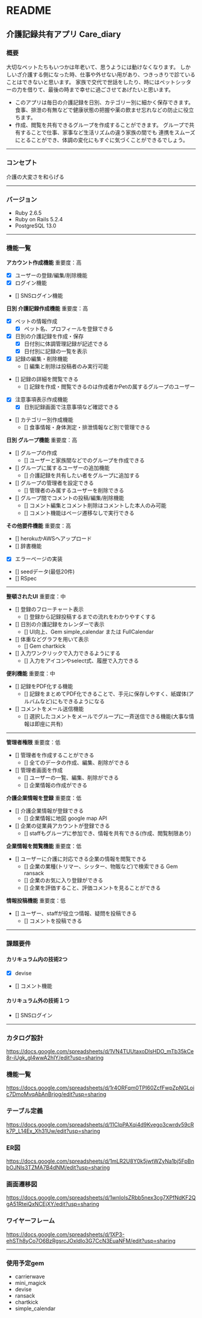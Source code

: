 # README

## 介護記録共有アプリ Care_diary

### 概要
大切なペットたちもいつかは年老いて、思うようには動けなくなります。
しかしいざ介護する側になった時、仕事や外せない用があり、つきっきりで診ていることはできないと思います。
家族で交代で世話をしたり、時にはペットシッターの力を借りて、最後の時まで幸せに過ごさせてあげたいと思います。

- このアプリは毎日の介護記録を日別、カテゴリー別に細かく保存できます。
  食事、排泄の有無などで健康状態の把握や薬の飲ませ忘れなどの防止に役立ちます。
- 作成、閲覧を共有できるグループを作成することができます。
  グループで共有することで仕事、家事など生活リズムの違う家族の間でも
  連携をスムーズにとることができ、体調の変化にもすぐに気づくことができるでしょう。
___
### コンセプト
介護の大変さを和らげる
___
### バージョン
- Ruby 2.6.5
- Ruby on Rails 5.2.4
- PostgreSQL 13.0
___
### 機能一覧
**アカウント作成機能** 重要度：高
- [x] ユーザーの登録/編集/削除機能
- [x] ログイン機能
- [] SNSログイン機能

**日別 介護記録作成機能** 重要度：高
- [x] ペットの情報作成
  - [x] ペット名、プロフィールを登録できる
- [x] 日別の介護記録を作成・保存
  - [x] 日付別に体調管理記録が記述できる
  - [x] 日付別に記録の一覧を表示
- [x] 記録の編集・削除機能
  - [] 編集と削除は投稿者のみ実行可能
- [] 記録の詳細を閲覧できる
  - [] 記録を作成・閲覧できるのは作成者かPetの属するグループのユーザー
- [x] 注意事項表示作成機能
  - [x] 日別記録画面で注意事項など確認できる
- [] カテゴリー別作成機能
  - [] 食事情報・身体測定・排泄情報など別で管理できる

**日別 グループ機能** 重要度：高
- [] グループの作成
  - [] ユーザーと家族間などでのグループを作成できる
- [] グループに属するユーザーの追加機能
  - [] 介護記録を共有したい者をグループに追加する
- [] グループの管理者を設定できる
  - [] 管理者のみ属するユーザーを削除できる
- [] グループ間でコメントの投稿/編集/削除機能
  - [] コメント編集とコメント削除はコメントした本人のみ可能
  - [] コメント機能はページ遷移なしで実行できる

**その他要件機能** 重要度：高
- [] herokuかAWSへアップロード
- [] 辞書機能
- [x] エラーページの実装
- [] seedデータ(最低20件)
- [] RSpec
___
**整頓されたUI** 重要度：中
- [] 登録のフローチャート表示
  - [] 登録から記録投稿するまでの流れをわかりやすくする
- [] 日別の介護記録をカレンダーで表示
  - [] UI向上、Gem simple_calendar または FullCalendar
- [] 体重などグラフを用いて表示
  - [] Gem chartkick
- [] 入力ワンクリックで入力できるようにする
  - [] 入力をアイコンやselect式、履歴で入力できる

**便利機能** 重要度：中
- [] 記録をPDF化する機能
  - [] 記録をまとめてPDF化できることで、手元に保存しやすく、紙媒体(アルバムなど)にもできるようになる
- [] コメントをメール送信機能
  - [] 選択したコメントをメールでグループに一斉送信できる機能(大事な情報は即座に共有)
___
**管理者権限** 重要度：低
- [] 管理者を作成することができる
  - [] 全てのデータの作成、編集、削除ができる
- [] 管理者画面を作成
  - [] ユーザーの一覧、編集、削除ができる
  - [] 企業情報の作成ができる

**介護企業情報を登録** 重要度：低
- [] 介護企業情報が登録できる
  - [] 企業情報に地図 google map API
- [] 企業の従業員アカウントが登録できる
  - [] staffもグループに参加でき、情報を共有できる(作成、閲覧制限あり)

**企業情報を閲覧機能** 重要度：低
- [] ユーザーに介護に対応できる企業の情報を閲覧できる
  - [] 企業の業種(トリマー、シッター、物販など)で検索できる Gem ransack
  - [] 企業のお気に入り登録ができる
  - [] 企業を評価すること、評価コメントを見ることができる

**情報投稿機能** 重要度：低
- [] ユーザー、staffが役立つ情報、疑問を投稿できる
  - [] コメントを投稿できる
___
### 課題要件
#### カリキュラム内の技術2つ
- [x] devise
- [] コメント機能
#### カリキュラム外の技術１つ
- [] SNSログイン
___
### カタログ設計
https://docs.google.com/spreadsheets/d/1VN4TUUtaxoDlsHDO_mTb35kCe8r-iUgk_gl4wwA2hIY/edit?usp=sharing

### 機能一覧
https://docs.google.com/spreadsheets/d/1r4ORFqm0TPI60ZcfFwpZpNGLoic7DmoMvqAbAnBrjog/edit?usp=sharing

### テーブル定義
https://docs.google.com/spreadsheets/d/11ClpPAXqi4d9Kvego3cwrdv59cRk7P_L14Ex_Xh31Uw/edit?usp=sharing

### ER図
https://docs.google.com/spreadsheets/d/1mLR2U8Y0k5jwtWZyNa1bj5FpBnbOJNIs3TZMA7B4dNM/edit?usp=sharing

### 画面遷移図
https://docs.google.com/spreadsheets/d/1wnIoIsZRbb5nex3cg7XPfNdKF2QgA51RteiQxNCEjXY/edit?usp=sharing

### ワイヤーフレーム
https://docs.google.com/spreadsheets/d/1XP3-ehSTh8yCo7O6BzRgsrcJOxldlo3G7CcN3EuaNFM/edit?usp=sharing
___
### 使用予定gem
- carrierwave
- mini_magick
- devise
- ransack
- chartkick
- simple_calendar
